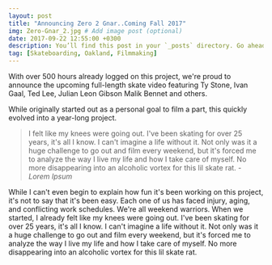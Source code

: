 ```yaml
---
layout: post
title: "Announcing Zero 2 Gnar..Coming Fall 2017"
img: Zero-Gnar_2.jpg # Add image post (optional)
date: 2017-09-22 12:55:00 +0300
description: You’ll find this post in your `_posts` directory. Go ahead and edit it and re-build the site to see your changes. # Add post description (optional)
tag: [Skateboarding, Oakland, Filmmaking]
---
```

With over 500 hours already logged on this project, we're proud to announce the upcoming full-length skate video featuring Ty Stone, Ivan Gaal, Ted Lee, Julian Leon Gibson Malik Bennet and others.

While originally started out as a personal goal to film a part, this quickly evolved into a year-long project. 

> I felt like my knees were going out. I've been skating for over 25 years, it's all I know. I can't imagine a life without it. Not only was it a huge challenge to go out and film every weekend, but it's forced me to analyze the way I live my life and how I take care of myself. No more disappearing into an alcoholic vortex for this lil skate rat. <cite>- Lorem Ipsum</cite>

While I can't even begin to explain how fun it's been working on this project, it's not to say that it's been easy. Each one of us has faced injury, aging, and conflicting work schedules. We're all weekend warriors. When we started, I already felt like my knees were going out. I've been skating for over 25 years, it's all I know. I can't imagine a life without it. Not only was it a huge challenge to go out and film every weekend, but it's forced me to analyze the way I live my life and how I take care of myself. No more disappearing into an alcoholic vortex for this lil skate rat.
